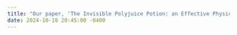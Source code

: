 ```yaml
---
title: "Our paper, 'The Invisible Polyjuice Potion: an Effective Physical Adversarial Attack against Face Recognition, ' has been accepted by CCS!"
date: 2024-10-18 20:45:00 -0400
---
```

